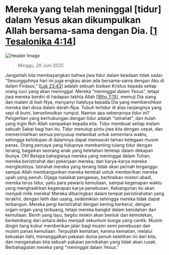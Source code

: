
# Mereka yang telah meninggal [tidur] dalam Yesus akan dikumpulkan Allah bersama-sama dengan Dia.  [[1 Tesalonika 4:14](http://alkitab.sabda.org/?1%20Tesalonika%204:14)]

![Header Image](https://alkitab.app/slice/sunrise.jpg)

> Minggu, 29 Juni 2025

Janganlah kita membayangkan bahwa jiwa tidur dalam keadaan tidak sadar. “Sesungguhnya hari ini juga engkau akan ada bersama-sama dengan Aku di dalam Firdaus,” [[Luk 23:43](http://alkitab.sabda.org/?Luk%2023:43)] adalah sebuah bisikan Kristus kepada setiap orang suci yang akan meninggal. Mereka “meninggal dalam Yesus”, tetapi jiwa mereka berdiri di hadapan takhta Allah [[Why 7:15](http://alkitab.sabda.org/?Why%207:15)], memuji Dia siang dan malam di bait-Nya, menyanyi haleluya kepada Dia yang membersihkan mereka dari dosa dalam darah-Nya. Tubuh tertidur di atas ranjangnya yang sepi di bumi, berselimutkan rumput. Namun apa sebenarnya tidur ini? Pengertian yang berhubungan dengan tidur adalah "istirahat", dan itulah yang ingin Roh Allah sampaikan kepada kita. Tidur membuat setiap malam sebuah Sabat bagi hari itu. Tidur menutup pintu jiwa kita dengan cepat, dan memerintahkan semua penyusup melambat untuk sementara waktu, sehingga kehidupan di dalamnya dapat memasuki taman kelegaan musim panas. Orang percaya yang hidupnya membanting tulang tidur dengan tenang, bagaikan seorang anak yang kelelahan terlelap dalam dekapan ibunya. Oh! Betapa bahagianya mereka yang meninggal dalam Tuhan; mereka beristirahat dari pekerjaan mereka, dan karya-karya mereka mengikutinya. Istirahat mereka yang tenang tidak akan pernah terganggu sampai Allah membangunkan mereka kembali untuk memberikan mereka upah yang penuh. Dijaga malaikat pengawas, bertiraikan misteri abadi, mereka terus tidur, yaitu para pewaris kemuliaan, sampai kegenapan waktu yang menghadirkan kegenapan karya penebusan. Kebangunan itu akan menjadi milik mereka! Mereka dibaringkan dalam tempat peristirahatan yang terakhir, dengan letih dan usang, sedemikian sehingga mereka tidak dapat terbangun. Mereka pergi beristirahat dengan kening berkerut, dengan organ-organ yang terbuang, tetapi mereka bangkit dalam keindahan dan kemuliaan. Benih yang layu, begitu miskin akan bentuk dan kemolekan, berkembang dari antara debu menjadi sekuntum bunga yang cantik. Musim dingin liang kubur memberikan jalan bagi musim semi penebusan dan musim panas kemuliaan. Terpujilah kematian, karena kematian, melalui kekuatan ilahi, menanggalkan pakaian dunia penuh keletihan ini dari kita, dan mengenakan kita sebuah pakaian pernikahan yang tidak akan rusak. Berbahagialah mereka yang "meninggal dalam Yesus."
    